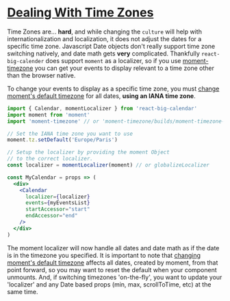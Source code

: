 # <a id='timezonesIntro' href='#timezoneIntro'>Dealing With Time Zones</a>

Time Zones are... **hard**, and while changing the `culture` will help with internationalization and localization, it does not adjust the dates for a specific time zone. Javascript Date objects don't really support time zone switching natively, and date math gets **very** complicated. Thankfully `react-big-calender` does support `moment` as a localizer, so if you use [moment-timezone](https://momentjs.com/timezone/) you can get your events to display relevant to a time zone other than the browser native.

To change your events to display as a specific time zone, you must [change moment's default timezone](https://momentjs.com/timezone/docs/#/using-timezones/default-timezone/) for all dates, **using an IANA time zone**.

```jsx
import { Calendar, momentLocalizer } from 'react-big-calendar'
import moment from 'moment'
import 'moment-timezone' // or 'moment-timezone/builds/moment-timezone-with-data[-datarange].js'. See their docs

// Set the IANA time zone you want to use
moment.tz.setDefault('Europe/Paris')

// Setup the localizer by providing the moment Object
// to the correct localizer.
const localizer = momentLocalizer(moment) // or globalizeLocalizer

const MyCalendar = props => (
  <div>
    <Calendar
      localizer={localizer}
      events={myEventsList}
      startAccessor="start"
      endAccessor="end"
    />
  </div>
)
```

The moment localizer will now handle all dates and date math as if the date is in the timezone you specified. It is important to note that [changing moment's default timezone](https://momentjs.com/timezone/docs/#/using-timezones/default-timezone/) affects all dates, created by moment, from that point forward, so you may want to reset the default when your component unmounts. And, if switching timezones 'on-the-fly', you want to update your 'localizer' and any Date based props (min, max, scrollToTime, etc) at the same time.
